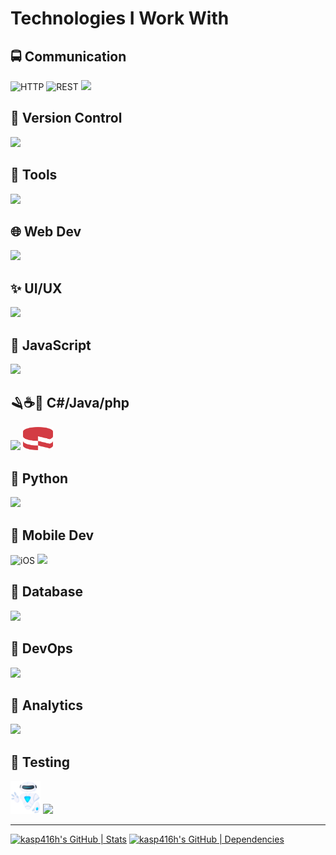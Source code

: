 # Technologies I Work With

## 🚍 Communication
<p float="left">
  <img width="48" src="https://user-images.githubusercontent.com/25181517/192107854-765620d7-f909-4953-a6da-36e1ef69eea6.png" alt="HTTP" title ="HTTP" />
  <img width="48" src="https://user-images.githubusercontent.com/25181517/192107858-fe19f043-c502-4009-8c47-476fc89718ad.png" alt="REST" title ="REST" />
  <img
      src="https://go-skill-icons.vercel.app/api/icons?i=api,socketio,websocket"
  />
</p>

## 🧰 Version Control
<p float="left">
  <img
      src="https://go-skill-icons.vercel.app/api/icons?i=git,github,bitbucket"
  />
</p>

## 🔨 Tools
<p float="left">
  <img
      src="https://go-skill-icons.vercel.app/api/icons?i=androidstudio,postman,xcode,pycharm,phpstorm,vscode,visualstudio"
  />
</p>

## 🌐 Web Dev
<p float="left">
  <img
      src="https://go-skill-icons.vercel.app/api/icons?i=html,css,sass,bootstrap,tailwindcss,wordpress,swagger,firebase,strapi,jwt"
  />
</p>

## ✨ UI/UX
<p float="left">
  <img
      src="https://go-skill-icons.vercel.app/api/icons?i=figma,materialui,shadcn"
  />
</p>

## 📜 JavaScript
<p float="left">
  <img
      src="https://go-skill-icons.vercel.app/api/icons?i=javascript,react,typescript,npm,yarn,nodejs,expressjs,redux,jest,nextjs,vite,babel,reactnative,prisma,electron,authjs,axios,drizzle,jquery"
  />
</p>

## 🪒☕🐘 C#/Java/php
<p float="left">
  <img
      src="https://go-skill-icons.vercel.app/api/icons?i=cs,dotnet,java,php"
  />
  <img width="48" src="./assets/cakephp.png" alt="CakePHP" title="CakePHP" />
</p>

## 🐍 Python
<p float="left">
  <img
      src="https://go-skill-icons.vercel.app/api/icons?i=python,flask,django,pygame"
  />
</p>

## 📱 Mobile Dev
<p float="left">
  <img width="48" src="https://user-images.githubusercontent.com/25181517/121406611-a8246b80-c95e-11eb-9b11-b771486377f6.png" alt="iOS" title="iOS" />
  <img
      src="https://go-skill-icons.vercel.app/api/icons?i=android,dart,flutter,expo"
  />
</p>

## 💾 Database
<p float="left">
  <img
      src="https://go-skill-icons.vercel.app/api/icons?i=mysql,mongodb,mariadb,postgresql"
  />
</p>

## 🤿 DevOps
<p float="left">
  <img
      src="https://go-skill-icons.vercel.app/api/icons?i=bash,docker,githubactions,nginx,caddy,cloudflare"
  />
</p>

## 🔬 Analytics
<p float="left">
  <img
      src="https://go-skill-icons.vercel.app/api/icons?i=googleanalytics"
  />
</p>

## 🧪 Testing
<p float="left">
  <img width="48" src="./assets/DetoxLogo.png" alt="Detox" title="Detox" />
  <img
      src="https://go-skill-icons.vercel.app/api/icons?i=selenium,puppeteer,playwright"
  />
</p>

---

[![kasp416h's GitHub | Stats](https://stats.quira.sh/kasp416h/github?theme=dark)](https://quira.sh?utm_source=widgets&utm_campaign=kasp416h)
[![kasp416h's GitHub | Dependencies](https://stats.quira.sh/kasp416h/dependencies?theme=dark)](https://quira.sh?utm_source=widgets&utm_campaign=kasp416h)

